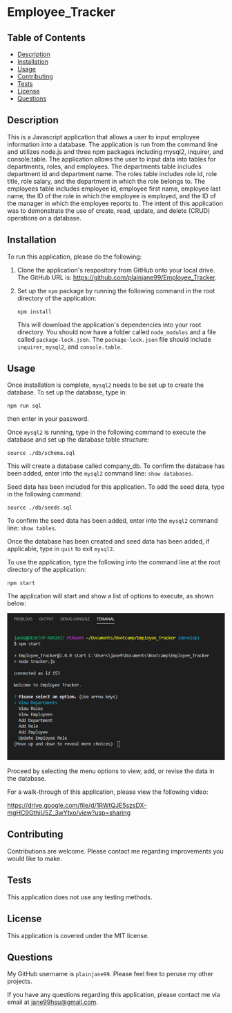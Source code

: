 # Employee_Tracker

## Table of Contents
* [Description](#description)
* [Installation](#installation)
* [Usage](#usage)
* [Contributing](#contributing)
* [Tests](#tests)
* [License](#license)
* [Questions](#questions)

## Description <a name="description"></a>
This is a Javascript application that allows a user to input employee information into a database.  The application is run from the command line and utilizes node.js and three npm packages including mysql2, inquirer, and console.table.  The application allows the user to input data into tables for departments, roles, and employees.  The departments table includes department id and department name.  The roles table includes role id, role title, role salary, and the department in which the role belongs to.  The employees table includes employee id, employee first name, employee last name, the ID of the role in which the employee is employed, and the ID of the manager in which the employee reports to.  The intent of this application was to demonstrate the use of create, read, update, and delete (CRUD) operations on a database.  

## Installation <a name="installation"></a>
To run this application, please do the following: 

1. Clone the application's respository from GitHub onto your local drive.  The GitHub URL is: https://github.com/plainjane99/Employee_Tracker.  
2. Set up the ```npm``` package by running the following command in the root directory of the application: 
    
    ```
    npm install
    ```
    
    This will download the application's dependencies into your root directory.  You should now have a folder called ```node_modules``` and a file called ```package-lock.json```.  The ```package-lock.json``` file should include ```inquirer```, ```mysql2```, and ```console.table```.

## Usage <a name="usage"></a>
Once installation is complete, ```mysql2``` needs to be set up to create the database.  To set up the database, type in:

```
npm run sql
```

then enter in your password.  

Once ```mysql2``` is running, type in the following command to execute the database and set up the database table structure:

```
source ./db/schema.sql
```
This will create a database called company_db.  To confirm the database has been added, enter into the ```mysql2``` command line:  ```show databases```.


Seed data has been included for this application.  To add the seed data, type in the following command:

```
source ./db/seeds.sql
```
To confirm the seed data has been added, enter into the ```mysql2``` command line:  ```show tables```.

Once the database has been created and seed data has been added, if applicable, type in ```quit``` to exit ```mysql2```.

To use the application, type the following into the command line at the root directory of the application:

    npm start
    
The application will start and show a list of options to execute, as shown below:

![Options Menu](./assets/images/Employee_Tracker_Option_Menu.png)

Proceed by selecting the menu options to view, add, or revise the data in the database.

For a walk-through of this application, please view the following video:

https://drive.google.com/file/d/1RWtQJE5szsDX-mgHC9GthiU5Z_3wYtxo/view?usp=sharing

## Contributing <a name="contributing"></a>
Contributions are welcome.  Please contact me regarding improvements you would like to make.

## Tests <a name="tests"></a>
This application does not use any testing methods.

## License <a name="license"></a>
This application is covered under the MIT license.

## Questions <a name="questions"></a>
My GitHub username is ```plainjane99```.  Please feel free to peruse my other projects.

If you have any questions regarding this application, please contact me via email at jane99hsu@gmail.com.
  